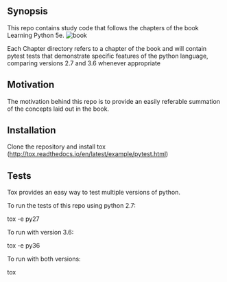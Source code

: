 ## Synopsis

This repo contains study code that follows the chapters of the book Learning Python 5e.
![book](http://www.allitebooks.com/wp-content/uploads/1431/68555586aeb2769.jpg)

Each Chapter directory refers to a chapter of the book and will contain pytest tests that demonstrate specific features of the python language, comparing versions 2.7 and 3.6 whenever appropriate

## Motivation

The motivation behind this repo is to provide an easily referable summation of the concepts laid out in the book.

## Installation

Clone the repository and install tox (http://tox.readthedocs.io/en/latest/example/pytest.html)

## Tests

Tox provides an easy way to test multiple versions of python.

To run the tests of this repo using python 2.7:

tox -e py27

To run with version 3.6:

tox -e py36

To run with both versions:

tox
